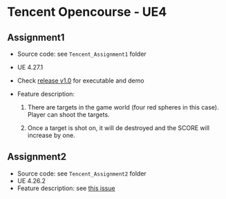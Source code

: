 # Tencent Opencourse - UE4

## Assignment1

* Source code: see `Tencent_Assignment1` folder

* UE 4.27.1

* Check [release v1.0](https://github.com/Chen-Gary/tencent-opencourse-ue4/releases/tag/v1.0) for executable and demo

* Feature description:

  1. There are targets in the game world (four red spheres in this case). Player can shoot the targets.

  2. Once a target is shot on, it will de destroyed and the SCORE will increase by one.



## Assignment2

* Source code: see `Tencent_Assignment2` folder
* UE 4.26.2
* Feature description: see [this issue](https://github.com/Chen-Gary/tencent-opencourse-ue4/issues/1)

